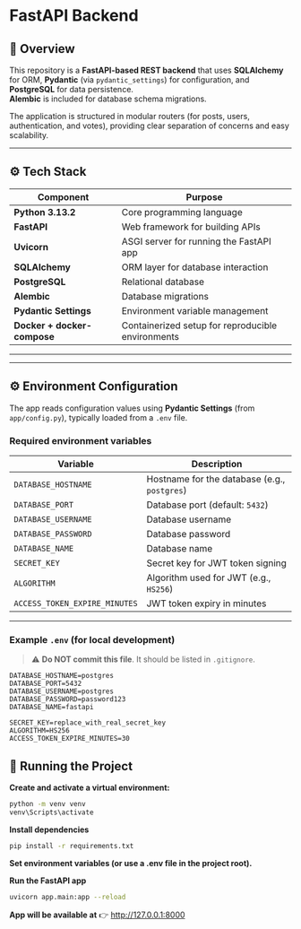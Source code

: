 # FastAPI Backend

## 🧭 Overview

This repository is a **FastAPI-based REST backend** that uses **SQLAlchemy** for ORM, **Pydantic** (via `pydantic_settings`) for configuration, and **PostgreSQL** for data persistence.  
**Alembic** is included for database schema migrations.  

The application is structured in modular routers (for posts, users, authentication, and votes), providing clear separation of concerns and easy scalability.

---


## ⚙️ Tech Stack

| Component | Purpose |
|------------|----------|
| **Python 3.13.2** | Core programming language |
| **FastAPI** | Web framework for building APIs |
| **Uvicorn** | ASGI server for running the FastAPI app |
| **SQLAlchemy** | ORM layer for database interaction |
| **PostgreSQL** | Relational database |
| **Alembic** | Database migrations |
| **Pydantic Settings** | Environment variable management |
| **Docker + docker-compose** | Containerized setup for reproducible environments |

---


---

## ⚙️ Environment Configuration

The app reads configuration values using **Pydantic Settings** (from `app/config.py`), typically loaded from a `.env` file.

### Required environment variables

| Variable | Description |
|-----------|-------------|
| `DATABASE_HOSTNAME` | Hostname for the database (e.g., `postgres`) |
| `DATABASE_PORT` | Database port (default: `5432`) |
| `DATABASE_USERNAME` | Database username |
| `DATABASE_PASSWORD` | Database password |
| `DATABASE_NAME` | Database name |
| `SECRET_KEY` | Secret key for JWT token signing |
| `ALGORITHM` | Algorithm used for JWT (e.g., `HS256`) |
| `ACCESS_TOKEN_EXPIRE_MINUTES` | JWT token expiry in minutes |

---

### Example `.env` (for local development)

> ⚠️ **Do NOT commit this file**. It should be listed in `.gitignore`.

```env
DATABASE_HOSTNAME=postgres
DATABASE_PORT=5432
DATABASE_USERNAME=postgres
DATABASE_PASSWORD=password123
DATABASE_NAME=fastapi

SECRET_KEY=replace_with_real_secret_key
ALGORITHM=HS256
ACCESS_TOKEN_EXPIRE_MINUTES=30
```

## 🚀 Running the Project

**Create and activate a virtual environment:**
```bash
python -m venv venv
venv\Scripts\activate
```

**Install dependencies**
```bash
pip install -r requirements.txt
```

**Set environment variables (or use a .env file in the project root).**

**Run the FastAPI app**
```bash
uvicorn app.main:app --reload
```


**App will be available at** 👉 http://127.0.0.1:8000


